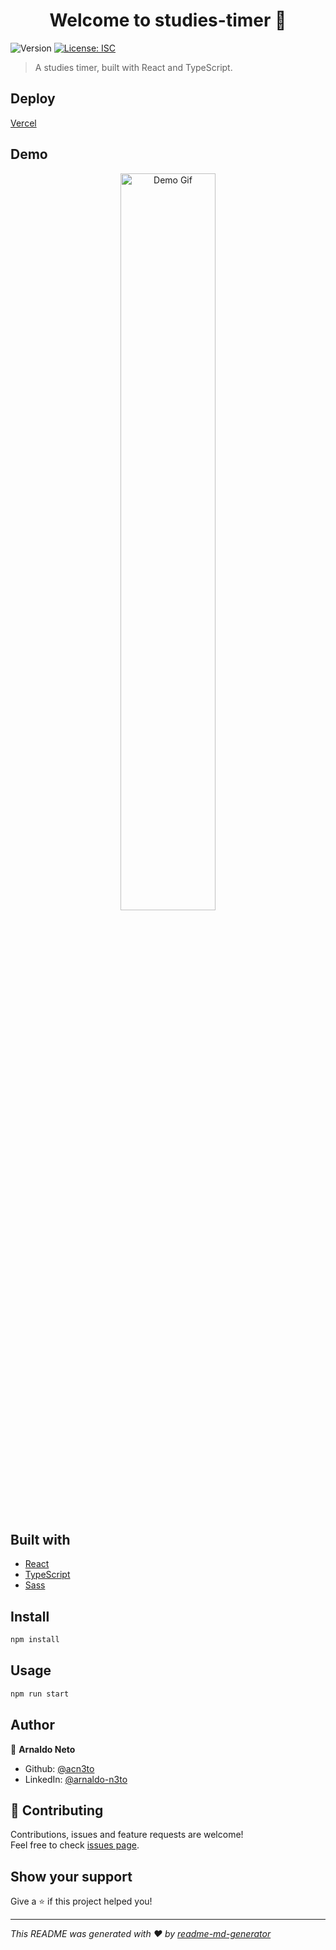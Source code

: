 <h1 align="center">Welcome to studies-timer 👋</h1>
<p>
  <img alt="Version" src="https://img.shields.io/badge/version-0.1.0-blue.svg?cacheSeconds=2592000" />
  <a href="#" target="_blank">
    <img alt="License: ISC" src="https://img.shields.io/badge/License-ISC-yellow.svg" />
  </a>
</p>

> A studies timer, built with React and TypeScript.

## Deploy

[Vercel](https://studies-timer-pearl.vercel.app/)

## Demo 

<div align="center">
<img width="55%" src="https://media.giphy.com/media/X4A6kocNd3h0g4LTvI/giphy.gif" alt="Demo Gif">
</div>

## Built with

* [React](https://reactjs.org/)
* [TypeScript](https://www.typescriptlang.org/)
* [Sass](https://sass-lang.com/)

## Install

```sh
npm install
```

## Usage

```sh
npm run start
```

## Author

👤 **Arnaldo Neto**

* Github: [@acn3to](https://github.com/acn3to)
* LinkedIn: [@arnaldo-n3to](https://linkedin.com/in/arnaldo-n3to)

## 🤝 Contributing

Contributions, issues and feature requests are welcome!<br />Feel free to check [issues page](https://github.com/acn3to/studies-timer/issues). 

## Show your support

Give a ⭐️ if this project helped you!

***
_This README was generated with ❤️ by [readme-md-generator](https://github.com/kefranabg/readme-md-generator)_
